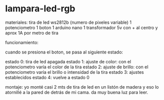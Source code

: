 # lampara-led-rgb
materiales:
tira de led ws2812b (numero de pixeles variable)
1 potenciometro
1 boton
1 arduino nano
1 transformador 5v con + al centro y aprox 1A por metro de tira

funcionamiento:

cuando se presiona el boton, se pasa al siguiente estado:

estado 0: tira de led apagada
estado 1: ajuste de color: con el potenciometro varía el color de la tira
estado 2: ajuste de brillo: con el potenciometro varía el brillo o intensidad de la tira
estado 3: ajustes establecidos
estado 4: vuelve a estado 0

montaje:
yo monté casi 2 mts de tira de led en un listón de madera y eso lo atornillé a la pared de detrás de mi cama. da muy buena luz para leer.
